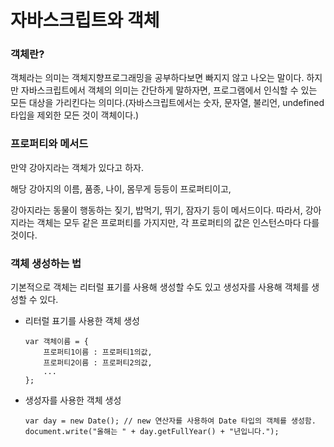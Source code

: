 # 자바스크립트와 객체

### 객체란?

객체라는 의미는 객체지향프로그래밍을 공부하다보면 빠지지 않고 나오는 말이다. 하지만 자바스크립트에서 객체의 의미는 간단하게 말하자면, 프로그램에서 인식할 수 있는 모든 대상을 가리킨다는 의미다.(자바스크립트에서는 숫자, 문자열, 불리언, undefined 타입을 제외한 모든 것이 객체이다.)

### 프로퍼티와 메서드

만약 강아지라는 객체가 있다고 하자.

해당 강아지의 이름, 품종, 나이, 몸무게 등등이 프로퍼티이고,

강아지라는 동물이 행동하는 짖기, 밥먹기, 뛰기, 잠자기 등이 메서드이다. 따라서, 강아지라는 객체는 모두 같은 프로퍼티를 가지지만, 각 프로퍼티의 값은 인스턴스마다 다를 것이다.

### 객체 생성하는 법

기본적으로 객체는 리터럴 표기를 사용해 생성할 수도 있고 생성자를 사용해 객체를 생성할 수 있다.

- 리터럴 표기를 사용한 객체 생성

  ```
  var 객체이름 = {
      프로퍼티1이름 : 프로퍼티1의값,
      프로퍼티2이름 : 프로퍼티2의값,
      ...
  };
  ```

  

- 생성자를 사용한 객체 생성

  ```
  var day = new Date(); // new 연산자를 사용하여 Date 타입의 객체를 생성함.
  document.write("올해는 " + day.getFullYear() + "년입니다.");
  ```

  
